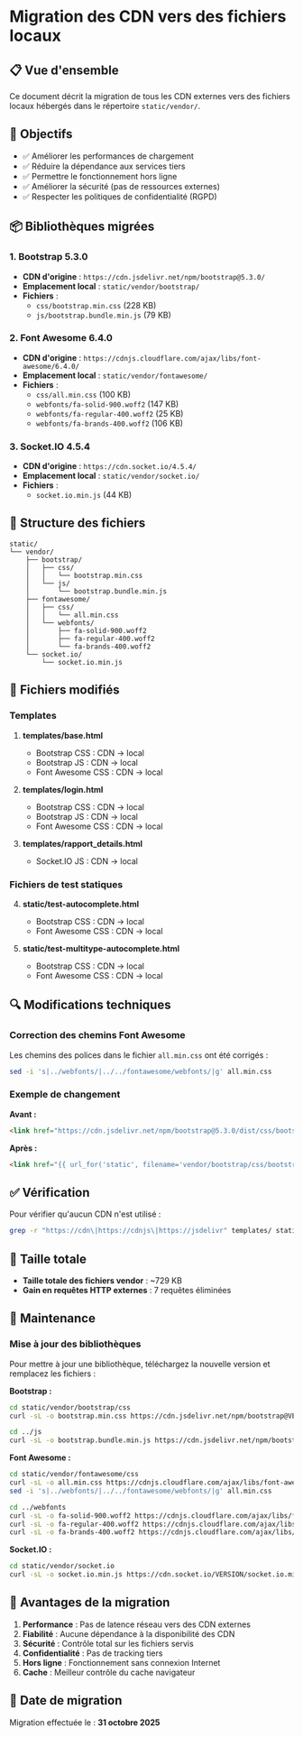 # Migration des CDN vers des fichiers locaux

## 📋 Vue d'ensemble

Ce document décrit la migration de tous les CDN externes vers des fichiers locaux hébergés dans le répertoire `static/vendor/`.

## 🎯 Objectifs

- ✅ Améliorer les performances de chargement
- ✅ Réduire la dépendance aux services tiers
- ✅ Permettre le fonctionnement hors ligne
- ✅ Améliorer la sécurité (pas de ressources externes)
- ✅ Respecter les politiques de confidentialité (RGPD)

## 📦 Bibliothèques migrées

### 1. Bootstrap 5.3.0
- **CDN d'origine** : `https://cdn.jsdelivr.net/npm/bootstrap@5.3.0/`
- **Emplacement local** : `static/vendor/bootstrap/`
- **Fichiers** :
  - `css/bootstrap.min.css` (228 KB)
  - `js/bootstrap.bundle.min.js` (79 KB)

### 2. Font Awesome 6.4.0
- **CDN d'origine** : `https://cdnjs.cloudflare.com/ajax/libs/font-awesome/6.4.0/`
- **Emplacement local** : `static/vendor/fontawesome/`
- **Fichiers** :
  - `css/all.min.css` (100 KB)
  - `webfonts/fa-solid-900.woff2` (147 KB)
  - `webfonts/fa-regular-400.woff2` (25 KB)
  - `webfonts/fa-brands-400.woff2` (106 KB)

### 3. Socket.IO 4.5.4
- **CDN d'origine** : `https://cdn.socket.io/4.5.4/`
- **Emplacement local** : `static/vendor/socket.io/`
- **Fichiers** :
  - `socket.io.min.js` (44 KB)

## 📂 Structure des fichiers

```
static/
└── vendor/
    ├── bootstrap/
    │   ├── css/
    │   │   └── bootstrap.min.css
    │   └── js/
    │       └── bootstrap.bundle.min.js
    ├── fontawesome/
    │   ├── css/
    │   │   └── all.min.css
    │   └── webfonts/
    │       ├── fa-solid-900.woff2
    │       ├── fa-regular-400.woff2
    │       └── fa-brands-400.woff2
    └── socket.io/
        └── socket.io.min.js
```

## 🔧 Fichiers modifiés

### Templates
1. **templates/base.html**
   - Bootstrap CSS : CDN → local
   - Bootstrap JS : CDN → local
   - Font Awesome CSS : CDN → local

2. **templates/login.html**
   - Bootstrap CSS : CDN → local
   - Bootstrap JS : CDN → local
   - Font Awesome CSS : CDN → local

3. **templates/rapport_details.html**
   - Socket.IO JS : CDN → local

### Fichiers de test statiques
4. **static/test-autocomplete.html**
   - Bootstrap CSS : CDN → local
   - Font Awesome CSS : CDN → local

5. **static/test-multitype-autocomplete.html**
   - Bootstrap CSS : CDN → local
   - Font Awesome CSS : CDN → local

## 🔍 Modifications techniques

### Correction des chemins Font Awesome
Les chemins des polices dans le fichier `all.min.css` ont été corrigés :
```bash
sed -i 's|../webfonts/|../../fontawesome/webfonts/|g' all.min.css
```

### Exemple de changement
**Avant :**
```html
<link href="https://cdn.jsdelivr.net/npm/bootstrap@5.3.0/dist/css/bootstrap.min.css" rel="stylesheet">
```

**Après :**
```html
<link href="{{ url_for('static', filename='vendor/bootstrap/css/bootstrap.min.css') }}" rel="stylesheet">
```

## ✅ Vérification

Pour vérifier qu'aucun CDN n'est utilisé :
```bash
grep -r "https://cdn\|https://cdnjs\|https://jsdelivr" templates/ static/
```

## 💾 Taille totale

- **Taille totale des fichiers vendor** : ~729 KB
- **Gain en requêtes HTTP externes** : 7 requêtes éliminées

## 📝 Maintenance

### Mise à jour des bibliothèques

Pour mettre à jour une bibliothèque, téléchargez la nouvelle version et remplacez les fichiers :

**Bootstrap :**
```bash
cd static/vendor/bootstrap/css
curl -sL -o bootstrap.min.css https://cdn.jsdelivr.net/npm/bootstrap@VERSION/dist/css/bootstrap.min.css

cd ../js
curl -sL -o bootstrap.bundle.min.js https://cdn.jsdelivr.net/npm/bootstrap@VERSION/dist/js/bootstrap.bundle.min.js
```

**Font Awesome :**
```bash
cd static/vendor/fontawesome/css
curl -sL -o all.min.css https://cdnjs.cloudflare.com/ajax/libs/font-awesome/VERSION/css/all.min.css
sed -i 's|../webfonts/|../../fontawesome/webfonts/|g' all.min.css

cd ../webfonts
curl -sL -o fa-solid-900.woff2 https://cdnjs.cloudflare.com/ajax/libs/font-awesome/VERSION/webfonts/fa-solid-900.woff2
curl -sL -o fa-regular-400.woff2 https://cdnjs.cloudflare.com/ajax/libs/font-awesome/VERSION/webfonts/fa-regular-400.woff2
curl -sL -o fa-brands-400.woff2 https://cdnjs.cloudflare.com/ajax/libs/font-awesome/VERSION/webfonts/fa-brands-400.woff2
```

**Socket.IO :**
```bash
cd static/vendor/socket.io
curl -sL -o socket.io.min.js https://cdn.socket.io/VERSION/socket.io.min.js
```

## 🎉 Avantages de la migration

1. **Performance** : Pas de latence réseau vers des CDN externes
2. **Fiabilité** : Aucune dépendance à la disponibilité des CDN
3. **Sécurité** : Contrôle total sur les fichiers servis
4. **Confidentialité** : Pas de tracking tiers
5. **Hors ligne** : Fonctionnement sans connexion Internet
6. **Cache** : Meilleur contrôle du cache navigateur

## 📅 Date de migration

Migration effectuée le : **31 octobre 2025**
